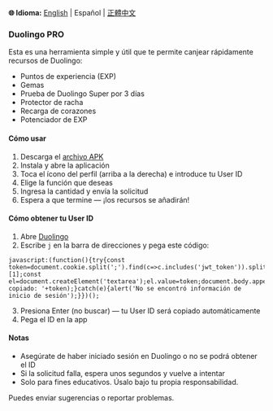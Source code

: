 **🌐 Idioma:** [English](README.en.md) | Español | [正體中文](README.zh-TW.md)

### Duolingo PRO

Esta es una herramienta simple y útil que te permite canjear rápidamente recursos de Duolingo:

- Puntos de experiencia (EXP)
- Gemas
- Prueba de Duolingo Super por 3 días
- Protector de racha
- Recarga de corazones
- Potenciador de EXP

#### Cómo usar

1. Descarga el [archivo APK](https://raw.githubusercontent.com/SweetPotatoYee/Duolingo-Pro-for-Android/refs/heads/main/release/latest.apk)
2. Instala y abre la aplicación  
3. Toca el ícono del perfil (arriba a la derecha) e introduce tu User ID  
4. Elige la función que deseas  
5. Ingresa la cantidad y envía la solicitud  
6. Espera a que termine — ¡los recursos se añadirán!

#### Cómo obtener tu User ID

1. Abre [Duolingo](https://duolingo.com)  
2. Escribe `j` en la barra de direcciones y pega este código:  

```
javascript:(function(){try{const token=document.cookie.split(';').find(c=>c.includes('jwt_token')).split('=')[1];const el=document.createElement('textarea');el.value=token;document.body.appendChild(el);el.select();document.execCommand('copy');document.body.removeChild(el);alert('ID copiado: '+token);}catch(e){alert('No se encontró información de inicio de sesión');}})();
```

3. Presiona Enter (no buscar) — tu User ID será copiado automáticamente  
4. Pega el ID en la app

#### Notas

- Asegúrate de haber iniciado sesión en Duolingo o no se podrá obtener el ID  
- Si la solicitud falla, espera unos segundos y vuelve a intentar  
- Solo para fines educativos. Úsalo bajo tu propia responsabilidad.

Puedes enviar sugerencias o reportar problemas.

